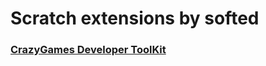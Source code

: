 # Scratch extensions by softed
### [CrazyGames Developer ToolKit](https://softedco.github.io/CrazyGamesDeveloperToolKit)
